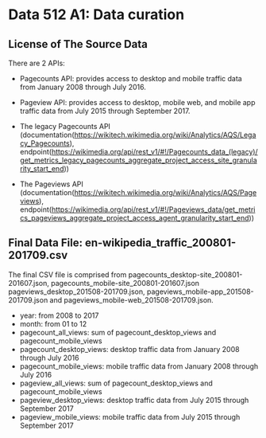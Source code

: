 # Data 512 A1: Data curation

## License of The Source Data

There are 2 APIs: 
* Pagecounts API: provides access to desktop and mobile traffic data from January 2008 through July 2016.

* Pageview API: provides access to desktop, mobile web, and mobile app traffic data from July 2015 through September 2017.

* The legacy Pagecounts API (documentation(https://wikitech.wikimedia.org/wiki/Analytics/AQS/Legacy_Pagecounts), endpoint(https://wikimedia.org/api/rest_v1/#!/Pagecounts_data_(legacy)/get_metrics_legacy_pagecounts_aggregate_project_access_site_granularity_start_end))

* The Pageviews API (documentation(https://wikitech.wikimedia.org/wiki/Analytics/AQS/Pageviews), endpoint(https://wikimedia.org/api/rest_v1/#!/Pageviews_data/get_metrics_pageviews_aggregate_project_access_agent_granularity_start_end))

## Final Data File: en-wikipedia_traffic_200801-201709.csv
The final CSV file is comprised from pagecounts_desktop-site_200801-201607.json, pagecounts_mobile-site_200801-201607.json
pageviews_desktop_201508-201709.json, pageviews_mobile-app_201508-201709.json and pageviews_mobile-web_201508-201709.json.

* year: from 2008 to 2017
* month: from 01 to 12
* pagecount_all_views: sum of pagecount_desktop_views and pagecount_mobile_views
* pagecount_desktop_views: desktop traffic data from January 2008 through July 2016
* pagecount_mobile_views: mobile traffic data from January 2008 through July 2016
* pageview_all_views: sum of pagecount_desktop_views and pagecount_mobile_views
* pageview_desktop_views: desktop traffic data from July 2015 through September 2017
* pageview_mobile_views: mobile traffic data from July 2015 through September 2017
